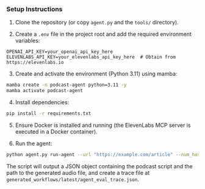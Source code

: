 ### Setup Instructions

1. Clone the repository (or copy `agent.py` and the `tools/` directory).

2. Create a `.env` file in the project root and add the required environment variables:

```
OPENAI_API_KEY=your_openai_api_key_here
ELEVENLABS_API_KEY=your_elevenlabs_api_key_here  # Obtain from https://elevenlabs.io
```

3. Create and activate the environment (Python 3.11) using mamba:

```bash
mamba create -n podcast-agent python=3.11 -y
mamba activate podcast-agent
```

4. Install dependencies:

```bash
pip install -r requirements.txt
```

5. Ensure Docker is installed and running (the ElevenLabs MCP server is executed in a Docker container).

6. Run the agent:

```bash
python agent.py run-agent --url "https://example.com/article" --num_hosts 3
```

The script will output a JSON object containing the podcast script and the path to the generated audio file, and create a trace file at `generated_workflows/latest/agent_eval_trace.json`.
